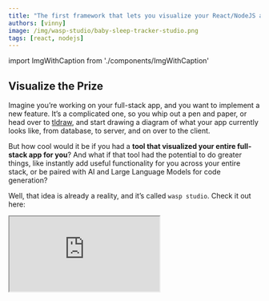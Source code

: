 ```yaml
---
title: "The first framework that lets you visualize your React/NodeJS app's code"
authors: [vinny]
image: /img/wasp-studio/baby-sleep-tracker-studio.png
tags: [react, nodejs]
---
```


import ImgWithCaption from './components/ImgWithCaption'

<ImgWithCaption alt="Wasp Studio screenshot, baby sleep tracker" source="img/wasp-studio/baby-sleep-tracker-studio.png" />

## Visualize the Prize

Imagine you’re working on your full-stack app, and you want to implement a new feature. It’s a complicated one, so you whip out a pen and paper, or head over to [tldraw](https://www.tldraw.com/), and start drawing a diagram of what your app currently looks like, from database, to server, and on over to the client.

But how cool would it be if you had a **tool that visualized your entire full-stack app for you**? And what if that tool had the potential to do greater things, like instantly add useful functionality for you across your entire stack, or be paired with AI and Large Language Models for code generation?

Well, that idea is already a reality, and it’s called `wasp studio`. Check it out here:

<div className="video-container">
  <iframe src="https://www.youtube.com/embed/SIAhAvDEoMw?si=5hOEvsQ2P6uCTUPn" frameborder="1" allow="accelerometer; autoplay; clipboard-write; encrypted-media; gyroscope; picture-in-picture; web-share" allowfullscreen />
</div>

## Wasp Studio is the Name

First off, [Wasp](https://github.com/wasp-lang/wasp) is a full-stack React, NodeJS, and Prisma framework with superpowers. It just crossed [10,000 stars on GitHub](https://github.com/wasp-lang/wasp), and it has been used to create over 50,000 projects.

Why is it special? It uses a config file and its own compiler to manage a bunch of features for you, like auth, cron jobs, routes, and email sending, saving you tons of time and letting you focus on the fun stuff.

<ImgWithCaption alt="Wasp how-it-works diagram" source="img/wasp-studio/wasp-diagram.png" />

This combination of [Wasp’s central config file](/docs), which acts as a set of instructions for the app, and compiler also allow Wasp to do a bunch of complex and interesting tasks for you via one-line commands, such as:

- full-stack deployments → `wasp deploy`
- starting a development database with Docker → `wasp start db`
- scaffold entire example apps, such as a SaaS starter → `wasp new`
- giving you a visual schematic of your entire full-stack app → `wasp studio`

If you wanna try them out yourself all you have to do is:

1. [install Wasp](/docs/quick-start) with `curl -sSL https://get.wasp.sh/installer.sh | sh`
2. scaffold a new To Do app in TypeScript with `wasp new -t todo-ts`
3. then to get the visualizer as in the screenshot below, run `wasp studio`

<ImgWithCaption alt="Baby Sleep Tracker in Wasp Studio" source="img/wasp-studio/baby-tracker-full.png" />

Let’s break down what we’re seeing here real quick:

- Our main App component in the middle in blue shows the app’s name, database we’re using, and its Auth method
- Entities to the left in yellow show us which database models we’ve defined
- Actions and Queries to the far left in red and green show us our server operations that act on our database entities
- Routes and Pages on the right show us where our React components live and if they require authorization or not (denoted by 🔒)

And if you’re wondering what this might look like with a more complex app, here’s what it looks like when run against [Open SaaS - our free, open-source SaaS boilerplate starter](https://github.com/wasp-lang/open-saas).

<ImgWithCaption alt="Open SaaS in Wasp Studio" source="img/wasp-studio/opensaas-studio.png" />

What’s great about this is that we have an overview of all our database entities and which server functions (aka “operations”) they depend on.  In the top left of the picture above, you’ll even see a cron job, `dailyStatsJob`, which runs every hour (`0 * * * *`).

This, for example, makes developing backend logic a breeze, especially if you’re not a seasoned backend developer. Consider that the code that gets you there is as simple as this:

```c
job dailyStatsJob {
  executor: PgBoss,
  perform: {
    fn: import { calculateDailyStats } from "@src/calculateDailyStats"
  },
  schedule: {
    cron: "0 * * * *"
  },
  entities: [User, DailyStats, Logs, PageViewSource]
}
```

Yep, that’s all it takes for you to get asynchronous jobs on your server. Now your `calculateDailyStats` function will run every hour — no third party services needed 🙂

## Is this a Party Trick!?

Ok. You might be thinking, the visualizer is cool, but does it actually serve a purpose or is it just a nice “party trick”? And to be honest, _for now_ it is a party trick.

But it’s a party trick with **a lot of potential** up its sleeve. Let me explain.

<ImgWithCaption alt="You got potential, kid." source="img/wasp-studio/potential.gif" />

Of course, you can use it in its current form to get a better perspective of your app, or maybe plan some new features, but in the future you will be able to use it to do a lot more, such as:

- add new auth methods with a few clicks
- quickly scaffold functional client-side components with server operations
- instantly add new full-stack functionality to your entire app, like Stripe payments
- collaborate easily with Large Language Models (LLMs) to generate features on-the-fly!

Again, this is all possible because of the central configuration file which acts as a set of “instructions” for your app. With this file Wasp literally knows how your app is built, so it can easily display your app to you in visual form. It also makes it a lot easier to build new parts of your app for you in exciting new ways.

Take a look at another snippet from a Wasp config file below. This is all it takes to get full-stack auth for your web app! That’s because the Wasp compiler is managing that boilerplate code for you.

```c
app todoVisualize {
  title: "todo-visualize",

  auth: {
    userEntity: User,
    methods: {
      usernameAndPassword: {},
      google: {},
    },
  }
}

entity User {=psl
  id          Int     @id @default(autoincrement())
  tasks       Task[]
psl=}
```

# A Picture is Worth a Thousand Tokens

Now that we know a bit about how Wasp works, let’s dive deeper into the potential of Wasp and `wasp studio` in combination with LLMs as a future use case.

Currently one of the biggest constraints to AI-assisted code generation is context. By now, we all know that LLMs like to hallucinate, [but they also have a pretty bad “memory”](https://glazkov.com/2023/05/18/ai-developer-experience-asymptotes/). So, if you were to try and get them to build features for your app, to make sure that the new feature works with it, you have to constantly “remind” them of how the app works, its structure, and dependencies.

But with Wasp’s config file, which is essentially just a higher-level abstraction of a full-stack app and its features, we give the LLM the context it needs to successfully build new features for the app at hand.

<ImgWithCaption alt="PG tweet" source="img/wasp-studio/pg-tweet.png" />

And this works really well because we don’t only give the LLM the context it needs, but Wasp’s compiler also takes on the responsibility of writing most of the boilerplate for us to begin with (thanks, pal), giving the LLM the simpler tasks of writing, e.g.:

- modifications to the Wasp config file
- functions to be run on the server
- React components that use Wasp code

In this sense, the LLM has to hold a lot less in context and can be forgiven for its bad memory, because Wasp is the one making sure everything stays nicely glued together!

To further bring the point home,  let’s take a look again at that Auth code that we introduced above:

```c
auth: {
  userEntity: User,
  methods: {
    usernameAndPassword: {},
    google: {},
  },
```

Consider that this code gives auth across your entire stack. So, not only do you get all the auth logic generated and managed for you on the server, but [you even get UI components and auth hooks](/docs/auth/ui) made available to you on the client!

<ImgWithCaption alt="Wasp Auth UI" source="img/wasp-studio/wasp-auth-ui.gif" />

On the other hand, without the abstractions that Wasp gives us, we end up relying on the LLM, with it’s bad memory and tendency to hallucinate, to write a bunch of boilerplate for us over and over again like this JWT middleware pictured below:

<ImgWithCaption alt="Auth without Wasp" source="img/wasp-studio/auth-node.png" />

And LLMs are pretty good at coding boilerplatey, repetitive tasks in isolation. But expecting them to do it as part of a cohesive full-stack app means that we have a ton more surface area for exposure to possible errors.

With Wasp, on the other hand, **it’s just a few lines of code**. If it’s easy for humans to write, it’s also super easy for an LLM to write.

By the way, not only does this save us a lot of headache, it also can save us a lot of money too, as [AI-generated Wasp apps use ~10-40x less tokens (i.e. input and output text) than comparable tools](/blog/2023/07/17/how-we-built-gpt-web-app-generator), so they generate code at a fraction of the price.

## Helping the Computers Help Us

As technologies continue to improve, programming will become more accessible to users with less expert knowledge because more of that expert knowledge will be embedded in our tools.

But that means we will need abstractions that allow for us, the humans, to work easily with these tools.

Like the LLM example above, we can build tools that get AIs to write all the boilerplate for us over and over again, but the question is, _should_ we be letting them do that when they _could_ be doing other more useful things? LLMs are great at producing a wealth of new ideas quickly. Why not build tools that let AIs help us in this regard?

That’s exactly what we have planned for the future of `wasp studio`. A visual interface that allows you to piece together new features of your app, with or without the help of LLMs, and then A/B test those different ideas quickly.

<div className="video-container">
  <iframe src="https://www.youtube.com/embed/ERwtJtNQL28?si=1QtV3DnfQCHjRQrK" frameborder="1" allow="accelerometer; autoplay; clipboard-write; encrypted-media; gyroscope; picture-in-picture; web-share" allowfullscreen />
</div>

Not only that, but we also then have an abstraction at our disposal that allows for easy collaboration with users who are less technically inclined. With the help of such tools, even your Product Manager could get in on the fun and start building new features for the developers to sign off on.

What’s so powerful about Wasp and its feature set, is that we get code that’s **simpler to read, debug, and maintain,** for both people and machines. Coupled with a visual interface, we will be able to quickly iterate on new features across the entire stack, using it as a planning and orchestration tool ourselves, or as a way to more easily debug and oversee the work an LLM might be doing for us.

This is a pretty exciting look at the future of web development and with these new tools will come lots of new ways to utilize them.

What are some ways that you think a tool like `wasp studio` could be used? What other developments in the realm of AI x Human collaboration can you imagine are coming soon?
